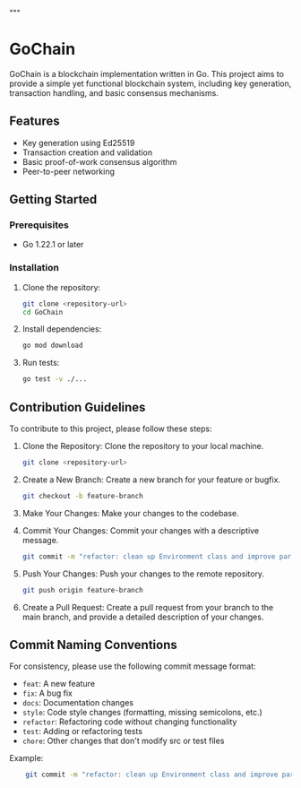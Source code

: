 """

# GoChain

GoChain is a blockchain implementation written in Go. This project aims to provide a simple yet functional blockchain
system, including key generation, transaction handling, and basic consensus mechanisms.

## Features

- Key generation using Ed25519
- Transaction creation and validation
- Basic proof-of-work consensus algorithm
- Peer-to-peer networking

## Getting Started

### Prerequisites

- Go 1.22.1 or later

### Installation

1. Clone the repository:

    ```sh
    git clone <repository-url>
    cd GoChain
    ```

2. Install dependencies:

    ```sh
    go mod download
    ```

3. Run tests:

    ```sh
    go test -v ./...
    ```

## Contribution Guidelines

To contribute to this project, please follow these steps:

1. Clone the Repository: Clone the repository to your local machine.

    ```sh
    git clone <repository-url>
    ```

2. Create a New Branch: Create a new branch for your feature or bugfix.

    ```sh
    git checkout -b feature-branch
    ```

3. Make Your Changes: Make your changes to the codebase.

4. Commit Your Changes: Commit your changes with a descriptive message.

    ```sh
    git commit -m "refactor: clean up Environment class and improve parameter handling"
    ```

5. Push Your Changes: Push your changes to the remote repository.

    ```sh
    git push origin feature-branch
    ```

6. Create a Pull Request: Create a pull request from your branch to the main branch, and provide a detailed description
   of your changes.

## Commit Naming Conventions

For consistency, please use the following commit message format:

- `feat`: A new feature
- `fix`: A bug fix
- `docs`: Documentation changes
- `style`: Code style changes (formatting, missing semicolons, etc.)
- `refactor`: Refactoring code without changing functionality
- `test`: Adding or refactoring tests
- `chore`: Other changes that don't modify src or test files

Example:

```sh
    git commit -m "refactor: clean up Environment class and improve parameter handling"
```